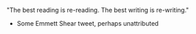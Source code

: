 
"The best reading is re-reading. The best writing is re-writing."
- Some Emmett Shear tweet, perhaps unattributed


